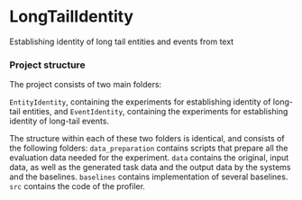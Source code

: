 # LongTailIdentity
Establishing identity of long tail entities and events from text 

### Project structure
The project consists of two main folders: 

`EntityIdentity`, containing the experiments for establishing identity of long-tail entities, and 
`EventIdentity`, containing the experiments for establishing identity of long-tail events.

The structure within each of these two folders is identical, and consists of the following folders:
`data_preparation` contains scripts that prepare all the evaluation data needed for the experiment.
`data` contains the original, input data, as well as the generated task data and the output data by the systems and the baselines.
`baselines` contains implementation of several baselines.
`src` contains the code of the profiler.
